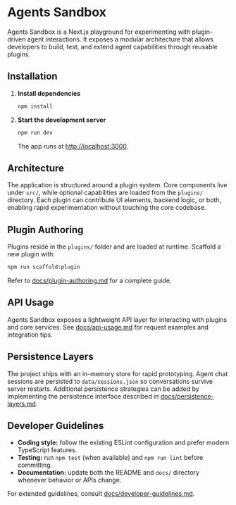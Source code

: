 # Agents Sandbox

Agents Sandbox is a Next.js playground for experimenting with plugin-driven agent interactions. It exposes a modular architecture that allows developers to build, test, and extend agent capabilities through reusable plugins.

## Installation

1. **Install dependencies**
   ```bash
   npm install
   ```
2. **Start the development server**
   ```bash
   npm run dev
   ```
   The app runs at [http://localhost:3000](http://localhost:3000).

## Architecture

The application is structured around a plugin system. Core components live under `src/`, while optional capabilities are loaded from the `plugins/` directory. Each plugin can contribute UI elements, backend logic, or both, enabling rapid experimentation without touching the core codebase.

## Plugin Authoring

Plugins reside in the `plugins/` folder and are loaded at runtime. Scaffold a new plugin with:

```bash
npm run scaffold:plugin
```

Refer to [docs/plugin-authoring.md](docs/plugin-authoring.md) for a complete guide.

## API Usage

Agents Sandbox exposes a lightweight API layer for interacting with plugins and core services. See [docs/api-usage.md](docs/api-usage.md) for request examples and integration tips.

## Persistence Layers

The project ships with an in-memory store for rapid prototyping. Agent chat sessions are persisted to `data/sessions.json` so conversations survive server restarts. Additional persistence strategies can be added by implementing the persistence interface described in [docs/persistence-layers.md](docs/persistence-layers.md).

## Developer Guidelines

- **Coding style:** follow the existing ESLint configuration and prefer modern TypeScript features.
- **Testing:** run `npm test` (when available) and `npm run lint` before committing.
- **Documentation:** update both the README and `docs/` directory whenever behavior or APIs change.

For extended guidelines, consult [docs/developer-guidelines.md](docs/developer-guidelines.md).

